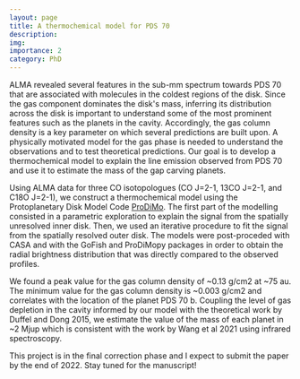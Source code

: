 ```yaml
---
layout: page
title: A thermochemical model for PDS 70
description:
img:
importance: 2
category: PhD
---
```


ALMA revealed several features in the sub-mm spectrum towards PDS 70 that are associated
with molecules in the coldest
regions of the disk. Since the gas component dominates the disk's mass,
inferring its distribution across
the disk is important to understand some of the most prominent features such as
the planets in the cavity. Accordingly, the gas column density is a key parameter on which
several predictions are built upon. A physically
motivated model for the gas phase is needed to understand the observations and to test
theoretical predictions. Our goal is to develop a thermochemical model to explain the
line emission observed from PDS 70 and use it to estimate the mass of the
gap carving planets.

Using ALMA data for three CO isotopologues (CO J=2-1, 13CO J=2-1,
  and C18O J=2-1), we construct a thermochemical model using the
Protoplanetary Disk Model Code [ProDiMo](https://prodimo.iwf.oeaw.ac.at/team).
The first part of the modelling consisted in
a parametric exploration to explain the signal from the spatially unresolved inner disk.
Then, we used an iterative
procedure to fit the signal
from the spatially resolved outer disk. The models were post-proceded with CASA and with the GoFish and ProDiMopy packages in order to
obtain the radial brightness distribution that was directly
compared to the observed profiles.

We found a peak value for the gas column density
of ~0.13 g/cm2 at ~75 au. The minimum value for the gas column density is ~0.003 g/cm2
and correlates with the location of the planet PDS 70 b. Coupling the level of gas depletion in
the cavity informed by our model with the theoretical work by Duffel and Dong 2015, we estimate the
value of the mass of each planet in ~2 Mjup which is consistent with the work by Wang et al 2021
using infrared spectroscopy.     

This project is in the final correction phase and I expect to submit the paper by the end of 2022.
Stay tuned for the manuscript!  
